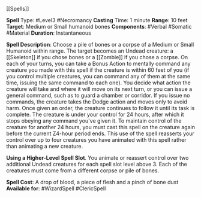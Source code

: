 [[Spells]] 

**Spell** Type: #Level3 #Necromancy
**Casting** Time: 1 minute
**Range**: 10 feet
**Target**: Medium or Small humanoid bones
**Components**: #Verbal #Somatic #Material 
**Duration**: Instantaneous

**Spell Description**: 
	Choose a pile of bones or a corpse of a Medium or Small Humanoid within range. The target becomes an Undead creature: a [[Skeleton]] if you chose bones or a [[Zombie]] if you chose a corpse. 
	On each of your turns, you can take a Bonus Action to mentally command any creature you made with this spell if the creature is within 60 feet of you (if you control multiple creatures, you can command any of them at the same time, issuing the same command to each one). You decide what action the creature will take and where it will move on its next turn, or you can issue a general command, such as to guard a chamber or corridor. If you issue no commands, the creature takes the Dodge action and moves only to avoid harm. Once given an order, the creature continues to follow it until its task is complete. 
	The creature is under your control for 24 hours, after which it stops obeying any command you've given it. To maintain control of the creature for another 24 hours, you must cast this spell on the creature again before the current Z4-hour period ends. This use of the spell reasserts your control over up to four creatures you have animated with this spell rather than animating a new creature.

**Using a Higher-Level Spell Slot**. You animate or reassert control over two additional Undead creatures for each spell slot level above 3. Each of the creatures must come from a different corpse or pile of bones.

**Spell Cost**: A drop of blood, a piece of flesh and a pinch of bone dust
**Available for**: #WizardSpell #ClericSpell 
